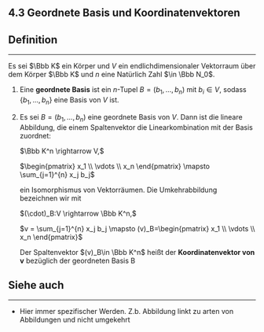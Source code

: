 ## 4.3 Geordnete Basis und Koordinatenvektoren

## Definition

***

Es sei $\Bbb K$ ein Körper und $V$ ein endlichdimensionaler Vektorraum über dem Körper $\Bbb K$ und $n$ eine Natürlich Zahl $\in \Bbb N_0$.

1. Eine **geordnete Basis** ist ein $n$-Tupel $B=(b_1,...,b_n)$ mit $b_i\in V$, sodass $\{b_1,...,b_n\}$ eine Basis von $V$ ist.

2. Es sei $B=(b_1,...,b_n)$ eine geordnete Basis von $V$. Dann ist die lineare Abbildung, die einem Spaltenvektor die Linearkombination mit der Basis zuordnet:

   $\Bbb K^n \rightarrow V,$

   $\begin{pmatrix} x_1 \\ \vdots \\ x_n \end{pmatrix} \mapsto \sum_{j=1}^{n} x_j b_j$

   ein Isomorphismus von Vektorräumen. Die Umkehrabbildung bezeichnen wir mit

   $(\cdot)_B:V \rightarrow \Bbb K^n,$

   $v = \sum_{j=1}^{n} x_j b_j \mapsto (v)_B=\begin{pmatrix} x_1 \\ \vdots \\ x_n \end{pmatrix}$

   Der Spaltenvektor $(v)_B\in \Bbb K^n$ heißt der **Koordinatenvektor von v** bezüglich der geordneten Basis B

## Siehe auch

***

* Hier immer spezifischer Werden. Z.b. Abbildung linkt zu arten von Abbildungen und nicht umgekehrt

<!--ID: 1709305047973-->

